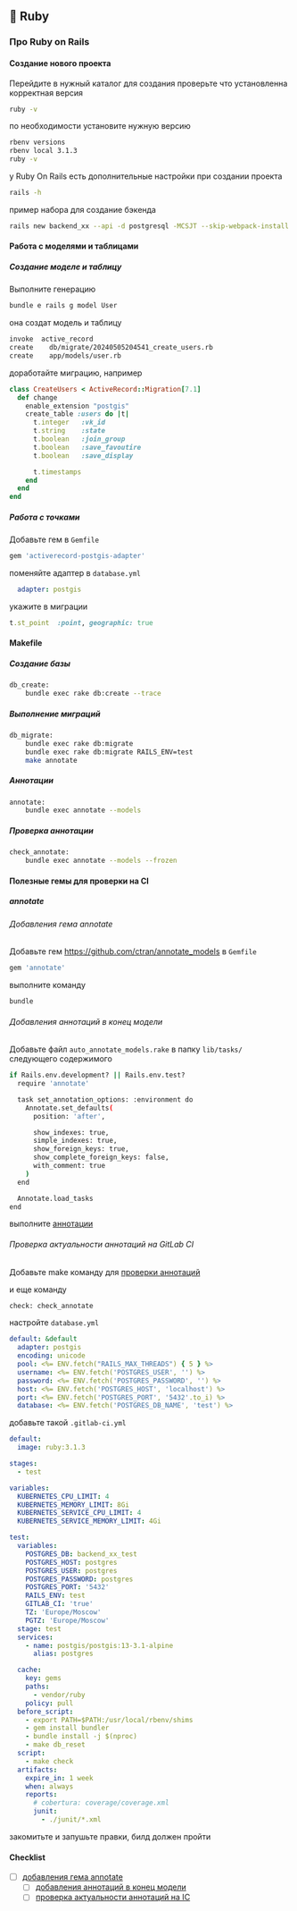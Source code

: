 ## 💎 Ruby

### Про Ruby on Rails

#### Создание нового проекта

Перейдите в нужный каталог для создания
проверьте что установленна корректная версия

```sh
ruby -v
```

по необходимости установите нужную версию

```sh
rbenv versions
rbenv local 3.1.3
ruby -v
```

у Ruby On Rails есть дополнительные настройки при создании проекта

```sh
rails -h
```

пример набора для создание бэкенда

```sh
rails new backend_xx --api -d postgresql -MCSJT --skip-webpack-install --skip-action-mailbox --skip-action-text --skip-active-job --skip-active-storage --skip-spring --skip-listen --skip-system-test --skip-bootsnap
```

#### Работа с моделями и таблицами

##### Создание моделе и таблицу

Выполните генерацию
```sh
bundle e rails g model User 
```

она создат модель и таблицу
```sh
invoke  active_record
create    db/migrate/20240505204541_create_users.rb
create    app/models/user.rb
```

доработайте миграцию, например
```ruby
class CreateUsers < ActiveRecord::Migration[7.1]
  def change
    enable_extension "postgis"
    create_table :users do |t|
      t.integer   :vk_id
      t.string    :state
      t.boolean   :join_group
      t.boolean   :save_favoutire
      t.boolean   :save_display

      t.timestamps
    end
  end
end
```

##### Работа с точками

Добавьте гем в `Gemfile`
```ruby
gem 'activerecord-postgis-adapter'
```

поменяйте адаптер в `database.yml`
```yaml
  adapter: postgis
```

укажите в миграции
```ruby
t.st_point  :point, geographic: true
```

#### Makefile

##### Создание базы

```sh
db_create:
	bundle exec rake db:create --trace
```

##### Выполнение миграций

```sh
db_migrate:
	bundle exec rake db:migrate
	bundle exec rake db:migrate RAILS_ENV=test
	make annotate
```

##### Аннотации

```sh
annotate:
	bundle exec annotate --models
```

##### Проверка аннотации

```sh
check_annotate:
	bundle exec annotate --models --frozen
```

#### Полезные гемы для проверки на CI

##### annotate

###### Добавления гема annotate

Добавьте гем https://github.com/ctran/annotate_models в `Gemfile`

```ruby
gem 'annotate'
```

выполните команду
```sh
bundle
```

###### Добавления аннотаций в конец модели

Добавьте файл `auto_annotate_models.rake` в папку `lib/tasks/` следующего содержимого 

```sh
if Rails.env.development? || Rails.env.test?
  require 'annotate'

  task set_annotation_options: :environment do
    Annotate.set_defaults(
      position: 'after',

      show_indexes: true,
      simple_indexes: true,
      show_foreign_keys: true,
      show_complete_foreign_keys: false,
      with_comment: true
    )
  end

  Annotate.load_tasks
end
```

выполните [аннотации](#аннотации)

###### Проверка актуальности аннотаций на GitLab CI

Добавьте make команду для [проверки аннотаций](#проверка-аннотации)

и еще команду

```sh
check: check_annotate
```

настройте `database.yml`

```yaml
default: &default
  adapter: postgis
  encoding: unicode
  pool: <%= ENV.fetch("RAILS_MAX_THREADS") { 5 } %>
  username: <%= ENV.fetch('POSTGRES_USER', '') %>
  password: <%= ENV.fetch('POSTGRES_PASSWORD', '') %>
  host: <%= ENV.fetch('POSTGRES_HOST', 'localhost') %>
  port: <%= ENV.fetch('POSTGRES_PORT', '5432'.to_i) %>
  database: <%= ENV.fetch('POSTGRES_DB_NAME', 'test') %>
```

добавьте такой `.gitlab-ci.yml`

```yaml
default:
  image: ruby:3.1.3

stages:
  - test

variables:
  KUBERNETES_CPU_LIMIT: 4
  KUBERNETES_MEMORY_LIMIT: 8Gi
  KUBERNETES_SERVICE_CPU_LIMIT: 4
  KUBERNETES_SERVICE_MEMORY_LIMIT: 4Gi

test:
  variables:
    POSTGRES_DB: backend_xx_test
    POSTGRES_HOST: postgres
    POSTGRES_USER: postgres
    POSTGRES_PASSWORD: postgres
    POSTGRES_PORT: '5432'
    RAILS_ENV: test
    GITLAB_CI: 'true'
    TZ: 'Europe/Moscow'
    PGTZ: 'Europe/Moscow'
  stage: test
  services:
    - name: postgis/postgis:13-3.1-alpine
      alias: postgres

  cache:
    key: gems
    paths:
      - vendor/ruby
    policy: pull
  before_script:
    - export PATH=$PATH:/usr/local/rbenv/shims
    - gem install bundler
    - bundle install -j $(nproc)
    - make db_reset
  script:
    - make check
  artifacts:
    expire_in: 1 week
    when: always
    reports:
      # cobertura: coverage/coverage.xml
      junit:
        - ./junit/*.xml
```

закомитьте и запушьте правки, билд должен пройти

#### Checklist

- [ ] [добавления гема annotate](#добавления-гема-annotate)
  - [ ] [добавления аннотаций в конец модели](#добавления-аннотаций-в-конец-модели)
  - [ ] [проверка актуальности аннотаций на IC](#проверка-актуальности-аннотаций-на-ci)
